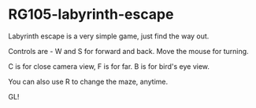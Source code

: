 # RG105-labyrinth-escape


Labyrinth escape is a very simple game, just find the way out.

Controls are - W and S for forward and back. Move the mouse for turning.

C is for close camera view, F is for far. B is for bird's eye view.

You can also use R to change the maze, anytime. 

GL!
